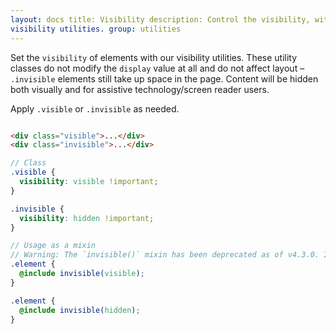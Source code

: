 ```yaml
---
layout: docs title: Visibility description: Control the visibility, without modifying the display, of elements with
visibility utilities. group: utilities
---
```


Set the `visibility` of elements with our visibility utilities. These utility classes do not modify the `display` value
at all and do not affect layout – `.invisible` elements still take up space in the page. Content will be hidden both
visually and for assistive technology/screen reader users.

Apply `.visible` or `.invisible` as needed.

```html

<div class="visible">...</div>
<div class="invisible">...</div>
```

```scss
// Class
.visible {
  visibility: visible !important;
}

.invisible {
  visibility: hidden !important;
}

// Usage as a mixin
// Warning: The `invisible()` mixin has been deprecated as of v4.3.0. It will be removed entirely in v5.
.element {
  @include invisible(visible);
}

.element {
  @include invisible(hidden);
}
```
